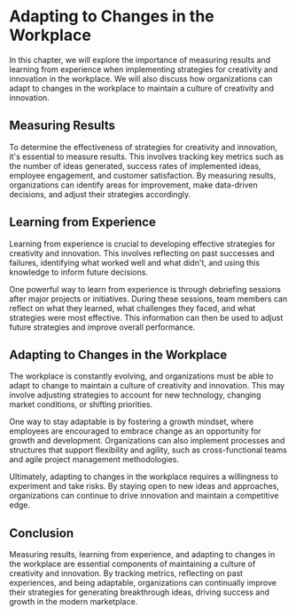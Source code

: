 Adapting to Changes in the Workplace
================================================================================================

In this chapter, we will explore the importance of measuring results and learning from experience when implementing strategies for creativity and innovation in the workplace. We will also discuss how organizations can adapt to changes in the workplace to maintain a culture of creativity and innovation.

Measuring Results
-----------------

To determine the effectiveness of strategies for creativity and innovation, it's essential to measure results. This involves tracking key metrics such as the number of ideas generated, success rates of implemented ideas, employee engagement, and customer satisfaction. By measuring results, organizations can identify areas for improvement, make data-driven decisions, and adjust their strategies accordingly.

Learning from Experience
------------------------

Learning from experience is crucial to developing effective strategies for creativity and innovation. This involves reflecting on past successes and failures, identifying what worked well and what didn't, and using this knowledge to inform future decisions.

One powerful way to learn from experience is through debriefing sessions after major projects or initiatives. During these sessions, team members can reflect on what they learned, what challenges they faced, and what strategies were most effective. This information can then be used to adjust future strategies and improve overall performance.

Adapting to Changes in the Workplace
------------------------------------

The workplace is constantly evolving, and organizations must be able to adapt to change to maintain a culture of creativity and innovation. This may involve adjusting strategies to account for new technology, changing market conditions, or shifting priorities.

One way to stay adaptable is by fostering a growth mindset, where employees are encouraged to embrace change as an opportunity for growth and development. Organizations can also implement processes and structures that support flexibility and agility, such as cross-functional teams and agile project management methodologies.

Ultimately, adapting to changes in the workplace requires a willingness to experiment and take risks. By staying open to new ideas and approaches, organizations can continue to drive innovation and maintain a competitive edge.

Conclusion
----------

Measuring results, learning from experience, and adapting to changes in the workplace are essential components of maintaining a culture of creativity and innovation. By tracking metrics, reflecting on past experiences, and being adaptable, organizations can continually improve their strategies for generating breakthrough ideas, driving success and growth in the modern marketplace.
